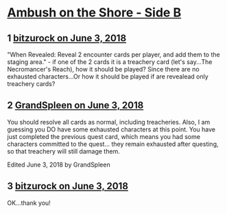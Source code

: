 # [Ambush on the Shore - Side B](https://community.fantasyflightgames.com/topic/277110-ambush-on-the-shore-side-b/)

## 1 [bitzurock on June 3, 2018](https://community.fantasyflightgames.com/topic/277110-ambush-on-the-shore-side-b/?do=findComment&comment=3359003)

"When Revealed: Reveal 2 encounter cards per player, and add them to the staging area." - if one of the 2 cards it is a treachery card (let's say...The Necromancer's Reach), how it should be played? Since there are no exhausted characters...Or how it should be played if are revealead only treachery cards?

## 2 [GrandSpleen on June 3, 2018](https://community.fantasyflightgames.com/topic/277110-ambush-on-the-shore-side-b/?do=findComment&comment=3359005)

You should resolve all cards as normal, including treacheries. Also, I am guessing you DO have some exhausted characters at this point. You have just completed the previous quest card, which means you had some characters committed to the quest... they remain exhausted after questing, so that treachery will still damage them.

Edited June 3, 2018 by GrandSpleen

## 3 [bitzurock on June 3, 2018](https://community.fantasyflightgames.com/topic/277110-ambush-on-the-shore-side-b/?do=findComment&comment=3359060)

OK...thank you!

